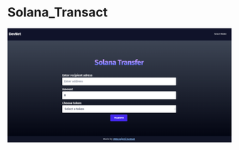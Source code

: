 # Solana_Transact

![image](https://github.com/Deepjyoti-Sarmah/Solana_Transact/blob/master/img/Screenshot%20from%202023-04-22%2014-19-26.png)
